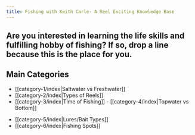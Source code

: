 ```yaml
---
title: Fishing with Keith Carle- A Reel Exciting Knowledge Base
---
```

## Are you interested in learning the life skills and fulfilling hobby of fishing? If so, drop a line because this is the place for you.

## Main Categories

* [[category-1/index|Saltwater vs Freshwater]]
* [[category-2/index|Types of Reels]]
*  [[category-3/index|Time of Fishing]] - [[category-4/index|Topwater vs Bottom]]
-  [[category-5/index|Lures/Bait Types]]
- [[category-6/index|Fishing Spots]]

